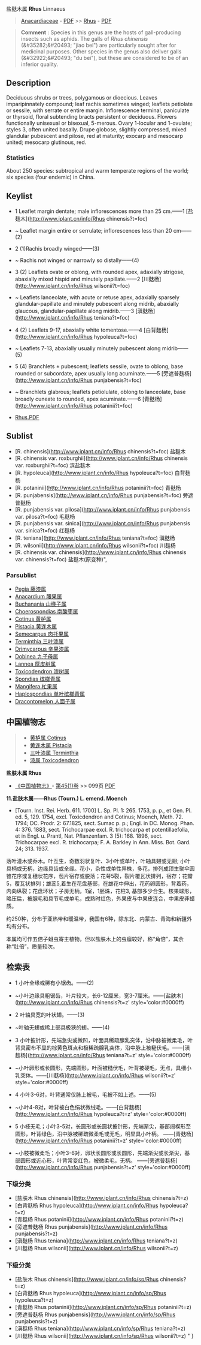 盐麸木属 **Rhus** Linnaeus

> [Anacardiaceae](http://www.iplant.cn/info/Anacardiaceae?t=foc) - [PDF](http://www.iplant.cn/foc/pdf/Anacardiaceae.pdf) >> [Rhus](http://www.iplant.cn/info/Rhus?t=foc) - [PDF](http://www.iplant.cn/foc/pdf/Rhus.pdf)


> **Comment** : 
> Species in this genus are the hosts of gall-producing insects such as aphids. The galls of *Rhus chinensis* (&amp;#35282;&amp;#20493; \"jiao bei\") are particularly sought after for medicinal purposes. Other species in the genus also deliver galls (&amp;#32922;&amp;#20493; \"du bei\"), but these are considered to be of an inferior quality.

## Description

Deciduous shrubs or trees, polygamous or dioecious. Leaves imparipinnately compound; leaf rachis sometimes winged; leaflets petiolate or sessile, with serrate or entire margin. Inflorescence terminal, paniculate or thyrsoid, floral subtending bracts persistent or deciduous. Flowers functionally unisexual or bisexual, 5-merous. Ovary 1-locular and 1-ovulate; styles 3, often united basally. Drupe globose, slightly compressed, mixed glandular pubescent and pilose, red at maturity; exocarp and mesocarp united; mesocarp glutinous, red.

### Statistics
About 250 species: subtropical and warm temperate regions of the world; six species (four endemic) in China.


## Keylist

* 1 Leaflet margin dentate; male inflorescences more than 25 cm.——1 [盐麸木](http://www.iplant.cn/info/Rhus chinensis?t=foc)
* ~ Leaflet margin entire or serrulate; inflorescences less than 20 cm——(2)

* 2 (1)Rachis broadly winged——(3)
* ~ Rachis not winged or narrowly so distally——(4)

* 3 (2) Leaflets ovate or oblong, with rounded apex, adaxially strigose, abaxially mixed hispid and minutely papillate.——2 [川麸杨](http://www.iplant.cn/info/Rhus wilsonii?t=foc)
* ~ Leaflets lanceolate, with acute or retuse apex, adaxially sparsely glandular-papillate and minutely pubescent along midrib, abaxially glaucous, glandular-papillate along midrib.——3 [滇麸杨](http://www.iplant.cn/info/Rhus teniana?t=foc)

* 4 (2) Leaflets 9-17, abaxially white tomentose.——4 [白背麸杨](http://www.iplant.cn/info/Rhus hypoleuca?t=foc)
* ~ Leaflets 7-13, abaxially usually minutely pubescent along midrib——(5)

* 5 (4) Branchlets ± pubescent; leaflets sessile, ovate to oblong, base rounded or subcordate, apex usually long acuminate.——5 [旁遮普麸杨](http://www.iplant.cn/info/Rhus punjabensis?t=foc)
* ~ Branchlets glabrous; leaflets petiolulate, oblong to lanceolate, base broadly cuneate to rounded, apex acuminate.——6 [青麸杨](http://www.iplant.cn/info/Rhus potaninii?t=foc)


* [Rhus.PDF](http://www.iplant.cn/foc/pdf/Rhus.pdf)
## Sublist
* [R.  chinensis](http://www.iplant.cn/info/Rhus chinensis?t=foc)
 盐麸木
* [R.  chinensis var. roxburghii](http://www.iplant.cn/info/Rhus chinensis var. roxburghii?t=foc)
 滨盐麸木
* [R.  hypoleuca](http://www.iplant.cn/info/Rhus hypoleuca?t=foc)
 白背麸杨
* [R.  potaninii](http://www.iplant.cn/info/Rhus potaninii?t=foc)
 青麸杨
* [R.  punjabensis](http://www.iplant.cn/info/Rhus punjabensis?t=foc)
 旁遮普麸杨
* [R.  punjabensis var. pilosa](http://www.iplant.cn/info/Rhus punjabensis var. pilosa?t=foc)
 毛麸杨
* [R.  punjabensis var. sinica](http://www.iplant.cn/info/Rhus punjabensis var. sinica?t=foc)
 红麸杨
* [R.  teniana](http://www.iplant.cn/info/Rhus teniana?t=foc)
 滇麸杨
* [R.  wilsonii](http://www.iplant.cn/info/Rhus wilsonii?t=foc)
 川麸杨
* [R.  chinensis var. chinensis](http://www.iplant.cn/info/Rhus chinensis var. chinensis?t=foc) 盐麸木(原变种)",

### Parsublist

* [Pegia  藤漆属](http://www.iplant.cn/info/Pegia?t=foc)
* [Anacardium  腰果属](http://www.iplant.cn/info/Anacardium?t=foc)
* [Buchanania  山檨子属](http://www.iplant.cn/info/Buchanania?t=foc)
* [Choerospondias  南酸枣属](http://www.iplant.cn/info/Choerospondias?t=foc)
* [Cotinus  黄栌属](http://www.iplant.cn/info/Cotinus?t=foc)
* [Pistacia  黄连木属](http://www.iplant.cn/info/Pistacia?t=foc)
* [Semecarpus  肉托果属](http://www.iplant.cn/info/Semecarpus?t=foc)
* [Terminthia  三叶漆属](http://www.iplant.cn/info/Terminthia?t=foc)
* [Drimycarpus  辛果漆属](http://www.iplant.cn/info/Drimycarpus?t=foc)
* [Dobinea  九子母属](http://www.iplant.cn/info/Dobinea?t=foc)
* [Lannea  厚皮树属](http://www.iplant.cn/info/Lannea?t=foc)
* [Toxicodendron  漆树属](http://www.iplant.cn/info/Toxicodendron?t=foc)
* [Spondias  槟榔青属](http://www.iplant.cn/info/Spondias?t=foc)
* [Mangifera  杧果属](http://www.iplant.cn/info/Mangifera?t=foc)
* [Haplospondias  单叶槟榔青属](http://www.iplant.cn/info/Haplospondias?t=foc)
* [Dracontomelon  人面子属](http://www.iplant.cn/info/Dracontomelon?t=foc)


## 中国植物志

> * [黄栌属  Cotinus](http://www.iplant.cn/info/Cotinus?t=z)
> * [黄连木属  Pistacia](http://www.iplant.cn/info/Pistacia?t=z)
> * [三叶漆属  Terminthia](http://www.iplant.cn/info/Terminthia?t=z)
> * [漆属  Toxicodendron](http://www.iplant.cn/info/Toxicodendron?t=z)


**盐肤木属 Rhus**

* [《中国植物志》](http://www.iplant.cn/frps)- [第45(1)卷](http://www.iplant.cn/frps/vol/45(1)) >> 099页 [PDF](http://www.iplant.cn/frps/pdf/45(1)/099y.pdf)


**11.盐肤木属——Rhus (Tourn.) L. emend. Moench**

* [Tourn. Inst. Rei. Herb. 611. 1700] L. Sp. Pl. 1: 265. 1753, p. p., et Gen. Pl. ed. 5, 129. 1754, excl. Toxicdendron and Cotinus; Moench, Meth. 72. 1794; DC. Prodr. 2: 67.1825, sect. Sumac p. p.; Engl. in DC. Monog. Phan. 4: 376. 1883, sect. Trichocarpae excl. R. trichocarpa et potentillaefolia, et in Engl. u. Prantl, Nat. Pflanzenfam. 3 (5): 168. 1896, sect. Trichocarpae excl. R. trichocarpa; F. A. Barkley in Ann. Miss. Bot. Gard. 24; 313. 1937.

落叶灌木或乔木。叶互生，奇数羽状复叶、3小叶或单叶，叶轴具翅或无翅; 小叶具柄或无柄，边缘具齿或全缘。花小，杂性或单性异株，多花，排列成顶生聚伞圆锥花序或复穗状花序，苞片宿存或脱落；花萼5裂，裂片覆瓦状排列，宿存；花瓣5，覆瓦状排列；雄蕊5,着生在花盘基部，在雄花中伸出，花药卵圆形，背着药，内向纵裂；花盘环状；子房无柄，1室，1胚珠，花柱3, 基部多少合生。核果球形，略压扁，被腺毛和具节毛或单毛，成熟时红色，外果皮与中果皮连合，中果皮非蜡质。

约250种，分布于亚热带和暖温带，我国有6种，除东北、内蒙古、青海和新疆外均有分布。

本属均可作五倍子蚜虫寄主植物，但以盐肤木上的虫瘿较好，称“角倍”，其余称“肚倍”，质量较次。

## 检索表

* 1 小叶全缘或稀有小锯齿。——(2)
* ~小叶边缘具粗锯齿，叶片较大，长6-12厘米，宽3-7厘米。——[盐肤木](http://www.iplant.cn/info/Rhus chinensis?t=z'  style='color:#0000ff)


* 2 叶轴具宽的叶状翅。——(3)
* ~叶轴无翅或稀上部具极狭的翅。——(4)

* 3 小叶披针形，先端急尖或微凹，叶面具稀疏腺乳突体，沿中脉被微柔毛，叶背具密布不显的棕黄色斑点和极稀疏腺乳突体，沿中脉上被糙伏毛。——[滇麸杨](http://www.iplant.cn/info/Rhus teniana?t=z'  style='color:#0000ff)

* ~小叶卵形或长圆形，先端圆形，叶面被糙伏毛，叶背被硬毛，无点，具细小乳突体。——[川麸杨](http://www.iplant.cn/info/Rhus wilsonii?t=z'  style='color:#0000ff)


* 4 小叶3-6对，叶背通常仅脉上被毛，毛被不如上述。——(5)
* ~小叶4-8对，叶背被白色绢状微绒毛。——[白背麸杨](http://www.iplant.cn/info/Rhus hypoleuca?t=z'  style='color:#0000ff)


* 5 小枝无毛；小叶3-5对，长圆形或长圆状披针形，先端渐尖，基部阔楔形至圆形，叶背绿色，沿中脉被稀疏微柔毛或无毛，明显具小叶柄。 ——[青麸杨](http://www.iplant.cn/info/Rhus potaninii?t=z'  style='color:#0000ff)

* ~小枝被微柔毛；小叶3-6对，卵状长圆形或长圆形，先端渐尖或长渐尖，基部圆形或近心形，叶背常变红色，被微柔毛，无柄。 ——[旁遮普麸杨](http://www.iplant.cn/info/Rhus punjabensis?t=z'  style='color:#0000ff)

### 下级分类
* [盐肤木  Rhus chinensis](http://www.iplant.cn/info/Rhus chinensis?t=z)
* [白背麸杨  Rhus hypoleuca](http://www.iplant.cn/info/Rhus hypoleuca?t=z)
* [青麸杨  Rhus potaninii](http://www.iplant.cn/info/Rhus potaninii?t=z)
* [旁遮普麸杨  Rhus punjabensis](http://www.iplant.cn/info/Rhus punjabensis?t=z)
* [滇麸杨  Rhus teniana](http://www.iplant.cn/info/Rhus teniana?t=z)
* [川麸杨  Rhus wilsonii](http://www.iplant.cn/info/Rhus wilsonii?t=z)

### 下级分类
* [盐肤木  Rhus chinensis](http://www.iplant.cn/info/sp/Rhus chinensis?t=z)
* [白背麸杨  Rhus hypoleuca](http://www.iplant.cn/info/sp/Rhus hypoleuca?t=z)
* [青麸杨  Rhus potaninii](http://www.iplant.cn/info/sp/Rhus potaninii?t=z)
* [旁遮普麸杨  Rhus punjabensis](http://www.iplant.cn/info/sp/Rhus punjabensis?t=z)
* [滇麸杨  Rhus teniana](http://www.iplant.cn/info/sp/Rhus teniana?t=z)
* [川麸杨  Rhus wilsonii](http://www.iplant.cn/info/sp/Rhus wilsonii?t=z)
"
}